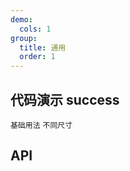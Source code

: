 ```yaml
---
demo:
  cols: 1
group:
  title: 通用
  order: 1
---
```


## 代码演示 <Badge type="success">success</Badge>

<code src="./demo/base.tsx"  >基础用法</code>
<code src="./demo/size.tsx"  >不同尺寸</code>

## API
